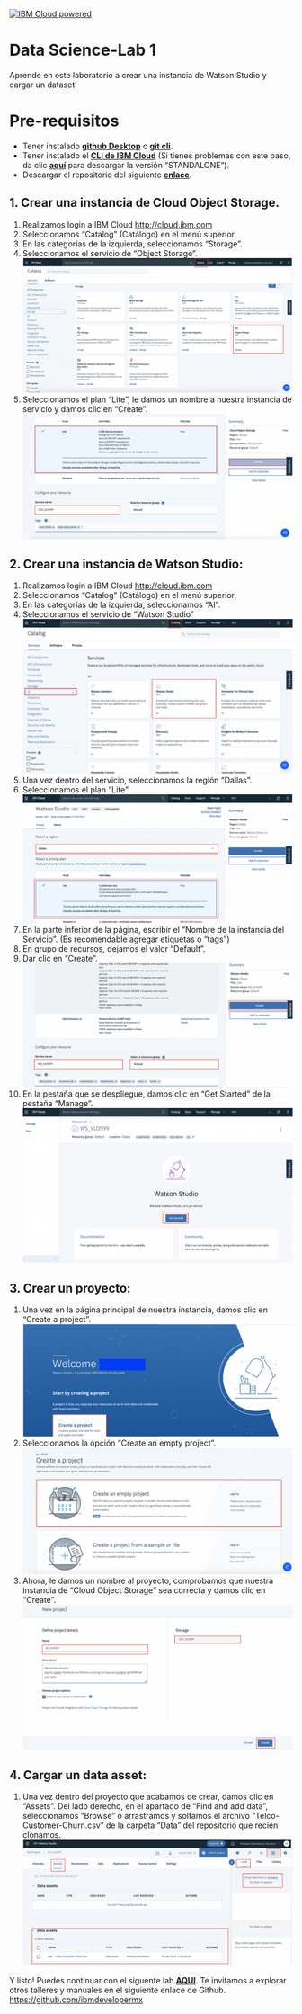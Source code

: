 [![IBM Cloud powered][img-ibmcloud-powered]][url-ibmcloud]
# Data Science-Lab 1
Aprende en este laboratorio a crear una instancia de Watson Studio y cargar un dataset!
# Pre-requisitos
* Tener instalado [**github Desktop**](https://desktop.github.com) o [**git cli**](https://git-scm.com/book/en/v2/Getting-Started-Installing-Git).
* Tener instalado el [**CLI de IBM Cloud**](https://cloud.ibm.com/docs/cli?topic=cloud-cli-getting-started) (Si tienes problemas con este paso, da clic [**aquí**](https://cloud.ibm.com/docs/cli?topic=cloud-cli-install-ibmcloud-cli) para descargar la versión “STANDALONE”).
* Descargar el repositorio del siguiente [**enlace**](https://github.com/ibmdevelopermx/CHURN-app-Jupyter-Notebook-y-WS).


## 1. Crear una instancia de Cloud Object Storage.
1.	Realizamos login a IBM Cloud
http://cloud.ibm.com
2.	Seleccionamos “Catalog” (Catálogo) en el menú superior.
3.	En las categorías de la izquierda, seleccionamos “Storage”.
4.	Seleccionamos el servicio de “Object Storage”.
![](img/1.png)
5.	Seleccionamos el plan “Lite”, le damos un nombre a nuestra instancia de servicio y damos clic en “Create”.
![](img/2.png)
## 2. Crear una instancia de Watson Studio:
1.	Realizamos login a IBM Cloud
http://cloud.ibm.com
2.	Seleccionamos “Catalog” (Catálogo) en el menú superior.
3.	En las categorías de la izquierda, seleccionamos “AI”.
4.	Seleccionamos el servicio de “Watson Studio”
![](img/3.png)
5.	Una vez dentro del servicio, seleccionamos la región “Dallas”.
6.	Seleccionamos el plan “Lite”.
![](img/4.png)
7.	En la parte inferior de la página, escribir el “Nombre de la instancia del Servicio”. (Es recomendable agregar etiquetas o “tags”)
8.	En grupo de recursos, dejamos el valor “Default”. 
9.	Dar clic en “Create”.
![](img/5.png)
10.	En la pestaña que se despliegue, damos clic en “Get Started” de la pestaña “Manage”.
![](img/6.png)
## 3. Crear un proyecto:
1.	Una vez en la página principal de nuestra instancia, damos clic en “Create a project”.
![](img/7.png)
2.	Seleccionamos la opción “Create an empty project”.
![](img/8.png)
3.	Ahora, le damos un nombre al proyecto, comprobamos que nuestra instancia de “Cloud Object Storage” sea correcta y damos clic en “Create”.
![](img/9.png)
## 4. Cargar un data asset:
1.	Una vez dentro del proyecto que acabamos de crear, damos clic en “Assets”. Del lado derecho, en el apartado de “Find and add data”, seleccionamos “Browse” o arrastramos y soltamos el archivo “Telco-Customer-Churn.csv” de la carpeta “Data” del repositorio que recién clonamos.
![](img/10.png)

[url-academic]: https://my15.digitalexperience.ibm.com/b73a5759-c6a6-4033-ab6b-d9d4f9a6d65b/dxsites/151914d1-03d2-48fe-97d9-d21166848e65/home/
[img-ibmcloud-powered]: https://img.shields.io/badge/IBM%20Cloud-Powered-blue.svg
[url-ibmcloud]: https://www.ibm.com/cloud/

Y listo! Puedes continuar con el siguente lab [**AQUI**](https://github.com/Rostizadobb/Data-Science-Lab-2).
Te invitamos a explorar otros talleres y manuales en el siguiente enlace de Github.
https://github.com/ibmdevelopermx
